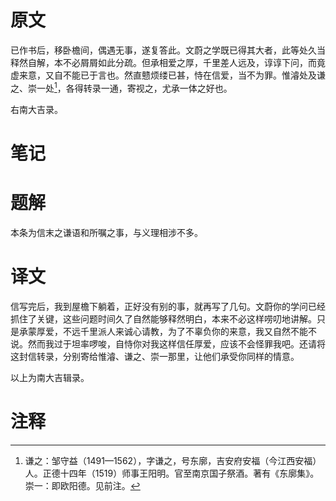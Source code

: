 # 原文
已作书后，移卧檐间，偶遇无事，遂复答此。文蔚之学既已得其大者，此等处久当释然自解，本不必屑屑如此分疏。但承相爱之厚，千里差人远及，谆谆下问，而竟虚来意，又自不能已于言也。然直戆烦缕已甚，恃在信爱，当不为罪。惟濬处及谦之、崇一处[^1]，各得转录一通，寄视之，尤承一体之好也。

右南大吉录。
# 笔记

# 题解
本条为信末之谦语和所嘱之事，与义理相涉不多。
# 译文
信写完后，我到屋檐下躺着，正好没有别的事，就再写了几句。文蔚你的学问已经抓住了关键，这些问题时间久了自然能够释然明白，本来不必这样唠叨地讲解。只是承蒙厚爱，不远千里派人来诚心请教，为了不辜负你的来意，我又自然不能不说。然而我过于坦率啰唆，自恃你对我这样信任厚爱，应该不会怪罪我吧。还请将这封信转录，分别寄给惟濬、谦之、崇一那里，让他们承受你同样的情意。

以上为南大吉辑录。
# 注释

[^1]: 谦之：邹守益（1491—1562），字谦之，号东廓，吉安府安福（今江西安福）人。正德十四年（1519）师事王阳明。官至南京国子祭酒。著有《东廓集》。崇一：即欧阳德。见前注。